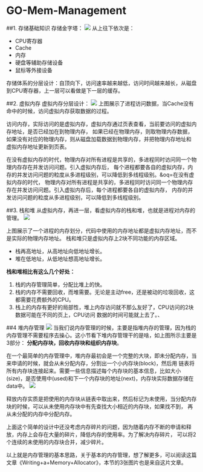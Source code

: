 # GO-Mem-Management

##1. 存储基础知识
存储金字塔：
![](https://segmentfault.com/img/remote/1460000020338431)
从上往下依次是：
* CPU寄存器
* Cache
* 内存
* 硬盘等辅助存储设备
* 鼠标等外接设备

存储体系的分层设计：自顶向下，访问速率越来越低，访问时间越来越长，从磁盘到CPU寄存器，上一层可以看做是下一层的缓存。

##2. 虚拟内存
虚拟内存分层设计：
![](https://segmentfault.com/img/remote/1460000020338434)
上图展示了进程访问数据，当Cache没有命中的时候，访问虚拟内存获取数据的过程。

访问内存，实际访问的是虚拟内存，虚拟内存通过页表查看，当前要访问的虚拟内存地址，是否已经加在到物理内存，
如果已经在物理内存，则取物理内存数据，如果没有对应的物理内存，则从磁盘加载数据到物理内存，并把物理内存地址和
虚拟内存地址更新到页表。

在没有虚拟内存的时代，物理内存对所有进程是共享的，多进程同时访问同一个物理内存存在并发访问问题。引入虚拟内存后，
每个进程都要各自的虚拟内存，内存的并发访问问题的粒度从多进程级别，可以降低到多线程级别。&oq=在没有虚拟内存的时代，
物理内存对所有进程是共享的，多进程同时访问同一个物理内存存在并发访问问题。引入虚拟内存后，每个进程都要各自的虚拟内存，
内存的并发访问问题的粒度从多进程级别，可以降低到多线程级别。

##3. 栈和堆
从虚拟内存，再进一层，看虚拟内存的栈和堆，也就是进程对内存的管理。
![](https://segmentfault.com/img/remote/1460000020338435)

上图展示了一个进程的内存划分，代码中使用的内存地址都是虚拟内存地址，而不是实际的物理内存地址。
栈和堆只是虚拟内存上2块不同功能的内存区域。
* 栈再高地址，从高地址向低地址增长。
* 堆在低地址，从低地址想高地址增长。

**栈和堆相比有这么几个好处：**
1. 栈的内存管理简单，分配比堆上的快。
2. 栈的内存不需要回收，而堆需要。无论是主动free，还是被动的垃圾回收，这都需要花费额外的CPU。
3. 栈上的内存有更好的局部性，堆上内存访问就不那么友好了，CPU访问的2块数据可能在不同的页上，CPU访问
数据的时间可能就上去了。、

##4 堆内存管理
![](https://segmentfault.com/img/remote/1460000020338436)
当我们说内存管理的时候，主要是指堆内存的管理，因为栈的内存管理不需要程序去操心。这小节看下堆内存管理干的是啥，如上图所示主要是3部分：
**分配内存块，回收内存块和组织内存块**。

在一个最简单的内存管理中，堆内存最初会是一个完整的大块，即未分配内存，当来申请的时候，就会从未分配内存，分割出一个小内存块(block)，然后用
链表将所有内存块连接起来。需要一些信息描述每个内存块的基本信息，比如大小(size)，是否使用中(used)和下一个内存块的地址(next)，内存块实际数据存储在data中。
![](https://segmentfault.com/img/remote/1460000020338437)

释放内存实质是把使用的内存块从链表中取出来，然后标记为未使用，当分配内存块的时候，可以从未使用内存块中有先查找大小相近的内存块，如果找不到，
再从未分配的内存中分配内存。

上面这个简单的设计中还没考虑内存碎片的问题，因为随着内存不断的申请和释放，内存上会存在大量的碎片，降低内存的使用率。为了解决内存碎片，
可以将2个连续的未使用的内存块合并，减少碎片。

以上就是内存管理的基本思路，关于基本的内存管理，想了解更多，可以阅读这篇文章《Writing+a+Memory+Allocator》，本节的3张图片也是来自这片文章。

